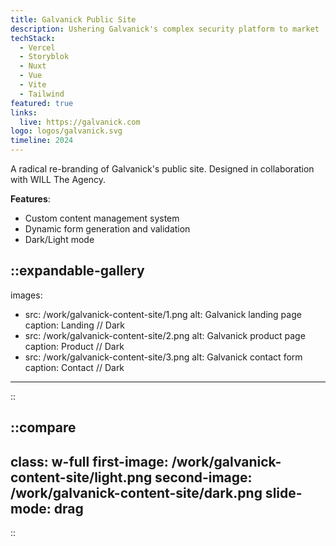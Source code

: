 ```yaml
---
title: Galvanick Public Site
description: Ushering Galvanick's complex security platform to market
techStack:
  - Vercel
  - Storyblok
  - Nuxt
  - Vue
  - Vite
  - Tailwind
featured: true
links:
  live: https://galvanick.com
logo: logos/galvanick.svg
timeline: 2024
---
```


A radical re-branding of Galvanick's public site. Designed in collaboration with WILL The Agency.

**Features**:

- Custom content management system
- Dynamic form generation and validation
- Dark/Light mode

::expandable-gallery
---
images:
  - src: /work/galvanick-content-site/1.png
    alt: Galvanick landing page
    caption: Landing // Dark
  - src: /work/galvanick-content-site/2.png
    alt: Galvanick product page
    caption: Product // Dark
  - src: /work/galvanick-content-site/3.png
    alt: Galvanick contact form
    caption: Contact // Dark
---
::

::compare
---
class: w-full
first-image: /work/galvanick-content-site/light.png
second-image: /work/galvanick-content-site/dark.png
slide-mode: drag
---
::
